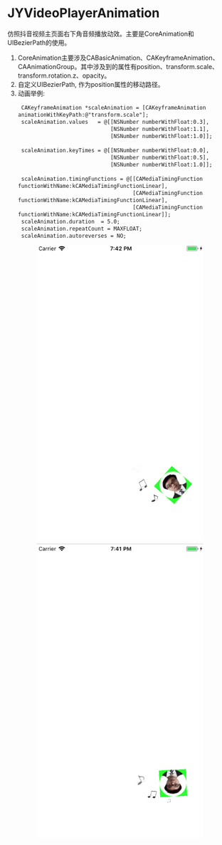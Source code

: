 # JYVideoPlayerAnimation
仿照抖音视频主页面右下角音频播放动效。主要是CoreAnimation和UIBezierPath的使用。
1. CoreAnimation主要涉及CABasicAnimation、CAKeyframeAnimation、CAAnimationGroup。其中涉及到的属性有position、transform.scale、transform.rotation.z、opacity。
2. 自定义UIBezierPath, 作为position属性的移动路径。
3. 动画举例:
   ~~~
    CAKeyframeAnimation *scaleAnimation = [CAKeyframeAnimation animationWithKeyPath:@"transform.scale"];
    scaleAnimation.values   = @[[NSNumber numberWithFloat:0.3],
                                [NSNumber numberWithFloat:1.1],
                                [NSNumber numberWithFloat:1.0]];
    
    scaleAnimation.keyTimes = @[[NSNumber numberWithFloat:0.0],
                                [NSNumber numberWithFloat:0.5],
                                [NSNumber numberWithFloat:1.0]];
    
    scaleAnimation.timingFunctions = @[[CAMediaTimingFunction functionWithName:kCAMediaTimingFunctionLinear],
                                       [CAMediaTimingFunction functionWithName:kCAMediaTimingFunctionLinear],
                                       [CAMediaTimingFunction functionWithName:kCAMediaTimingFunctionLinear]];
    scaleAnimation.duration  = 5.0;
    scaleAnimation.repeatCount = MAXFLOAT;
    scaleAnimation.autoreverses = NO;
   ~~~

 <div align=center><img width="375" height="667" src="https://github.com/gujinyue1010/JYVideoPlayerAnimation/blob/master/运行效果/321.png"/></div>
 
 <div align=center><img width="375" height="667" src="https://github.com/gujinyue1010/JYVideoPlayerAnimation/blob/master/运行效果/123.png"/></div>
